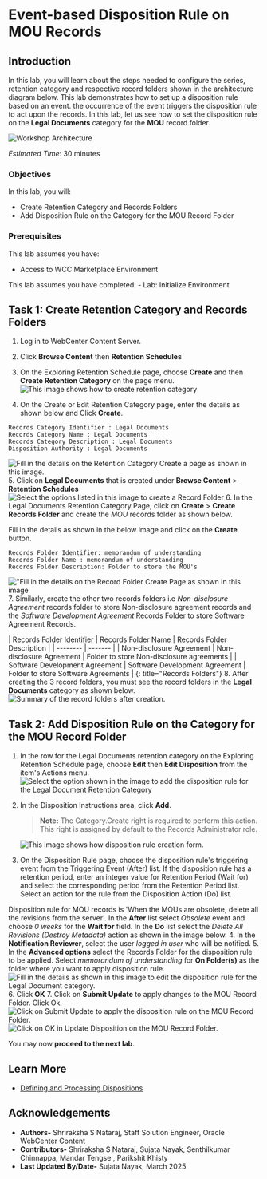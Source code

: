 # Event-based Disposition Rule on MOU Records

## Introduction

In this lab, you will learn about the steps needed to configure the series, retention category and respective record folders shown in the architecture diagram below. This lab demonstrates how to set up a disposition rule based on an event. the occurrence of the event triggers the disposition rule to act upon the records. In this lab, let us see how to set the disposition rule on the **Legal Documents** category for the **MOU** record folder.

  ![Workshop Architecture](./images/workshop-architecture.png "Workshop Architecture")

*Estimated Time*: 30 minutes

### Objectives

In this lab, you will:

* Create Retention Category and Records Folders
* Add Disposition Rule on the Category for the MOU Record Folder

### Prerequisites

This lab assumes you have:

* Access to WCC Marketplace Environment
  
This lab assumes you have completed:
    - Lab: Initialize Environment

## Task 1: Create Retention Category and Records Folders

1. Log in to WebCenter Content Server.

2. Click **Browse Content** then **Retention Schedules**

3. On the Exploring Retention Schedule page, choose **Create** and then **Create Retention Category** on the page menu.
![This image shows how to create retention category](./images/create-retention-category.png "Create Retention Category")

4. On the Create or Edit Retention Category page, enter the details as shown below and  Click **Create**.

```text
Records Category Identifier : Legal Documents
Records Category Name : Legal Documents
Records Category Description : Legal Documents
Disposition Authority : Legal Documents
```

![Fill in the details on the Retention Category Create a page as shown in this image.](./images/category-create-form.png "Create Retention Category Page")
5. Click on **Legal Documents** that is created under **Browse Content** > **Retention Schedules**
 ![Select the options listed in this image to create a Record Folder](./images/create-record-folder.png " Create Record Folder")
6. In the Legal Documents Retention Category Page, click on **Create** > **Create Records Folder** and create the *MOU* records folder as shown below.

Fill in the details as shown in the below image and click on the **Create** button.

```text
Records Folder Identifier: memorandum of understanding
Records Folder Name : memorandum of understanding
Records Folder Description: Folder to store the MOU's
```

!["Fill in the details on the Record Folder Create Page as shown in this image](./images/record-folder-createform.png "Create Record Folder Form")
7. Similarly, create the other two records folders i.e *Non-disclosure Agreement* records folder to store Non-disclosure agreement records and the *Software Development Agreement* Records Folder to store Software Agreement Records.

| Records Folder Identifier | Records Folder Name | Records Folder Description |
| -------- | ------- |
| Non-disclosure Agreement | Non-disclosure Agreement | Folder to store Non-disclosure agreements |
| Software Development Agreement | Software Development Agreement | Folder to store Software Agreements |
{: title="Records Folders"}
8. After creating the 3 record folders, you must see the record folders in the **Legal Documents** category as shown below.
      ![Summary of the record folders after creation.](./images/record-folders-legal-doc-category.png "Record Folders in Legal Document Category")

## Task 2: Add Disposition Rule on the Category for the MOU Record Folder

1. In the row for the Legal Documents retention category on the Exploring Retention Schedule page, choose **Edit** then **Edit Disposition** from the item's Actions menu.
    ![Select the option shown in the image to add the disposition rule for the Legal Document Retention Category](./images/edit-disposition.png "Edit Disposition Rule on the Retention Category **Legal Documents** ")

2. In the Disposition Instructions area, click **Add**.
    > **Note:** The Category.Create right is required to perform this action. This right is assigned by default to the Records Administrator role.

   ![This image shows how disposition rule creation form.](./images/add-dispostition.png "Add Disposition Page")

3. On the Disposition Rule page, choose the disposition rule's triggering event from the Triggering Event (After) list. If the disposition rule has a retention period, enter an integer value for Retention Period (Wait for) and select the corresponding period from the Retention Period list. Select an action for the rule from the Disposition Action (Do) list.

Disposition rule for MOU records is 'When the MOUs are obsolete, delete all the revisions from the server'. In the **After** list select *Obsolete* event and choose *0 weeks* for the **Wait for** field. In the **Do** list select the *Delete All Revisions (Destroy Metadata)* action as shown in the image below.
4. In the **Notification Reviewer**, select the user *logged in user* who will be notified.
5. In the **Advanced options** select the Records Folder for the disposition rule to be applied. Select *memorandum of understanding* for **On Folder(s)** as the folder where you want to apply disposition rule.
    ![Fill in the details as shown in this image to edit the disposition rule for the Legal Document category.](./images/dispostion-rule-creation-form.png  "Create Disposition Rule Page")
6. Click **OK**
7. Click on **Submit Update** to apply changes to the MOU Record Folder. Click Ok.
![Click on Submit Update to apply the disposition rule on the MOU Record Folder.](./images/submit-update.png "Submit Update page ")
![Click on OK in Update Disposition on the MOU Record Folder.](./images/update-disposition.png "Update Disposition ")

 You may now **proceed to the next lab**.

## Learn More

* [Defining and Processing Dispositions](https://docs.oracle.com/en/middleware/webcenter/content/12.2.1.4/webcenter-content-manage/defining-and-processing-dispositions.html#GUID-0827B335-BA5E-4B9C-9270-27BE4520391C)

## Acknowledgements

* **Authors-** Shriraksha S Nataraj, Staff Solution Engineer, Oracle WebCenter Content
* **Contributors-** Shriraksha S Nataraj, Sujata Nayak, Senthilkumar Chinnappa, Mandar Tengse , Parikshit Khisty
* **Last Updated By/Date-** Sujata Nayak, March 2025
